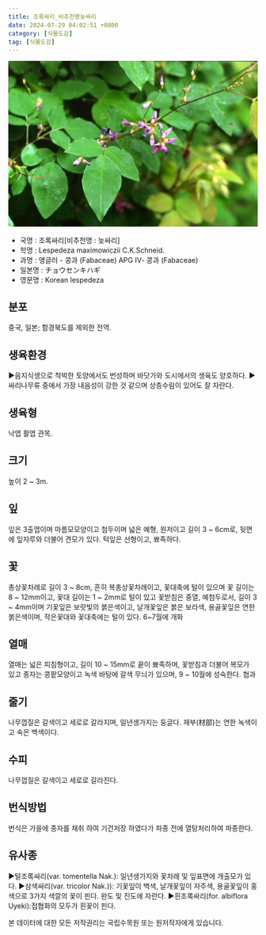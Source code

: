 ```yaml
---
title: 조록싸리_비추천명늦싸리
date: 2024-07-29 04:02:51 +0800
category: [식물도감]
tag: [식물도감]
---
```




![조록싸리[비추천명 : 늦싸리]](/assets/img/fileUpload/plants/basic/Leguminosae/Lespedeza/12308/1_th2.JPG)
- 국명 : 조록싸리[비추천명 : 늦싸리]
- 학명 : Lespedeza maximowiczii C.K.Schneid.
- 과명 : 앵글러 - 콩과 (Fabaceae) APG Ⅳ- 콩과 (Fabaceae)
- 일본명 : チョウセンキハギ
- 영문명 : Korean lespedeza


## 분포
중국, 일본; 함경북도를 제외한 전역.
## 생육환경
▶음지식생으로 척박한 토양에서도 번성하며 바닷가와 도시에서의 생육도 양호하다.
▶싸리나무류 중에서 가장 내음성이 강한 것 같으며 상층수림이 있어도 잘 자란다.
## 생육형
낙엽 활엽 관목. 
## 크기
높이 2 ~ 3m.
## 잎
잎은 3출엽이며 마름모모양이고 첨두이며 넓은 예형, 원저이고 길이 3 ~ 6cm로, 뒷면에 잎자루와 더불어 견모가 있다.  턱잎은 선형이고, 뾰족하다.
## 꽃
총상꽃차례로 길이 3 ~ 8cm, 흔히 복총상꽃차례이고, 꽃대축에 털이 있으며 꽃 길이는 8 ~ 12mm이고, 꽃대 길이는 1 ~ 2mm로 털이 있고 꽃받침은 중열, 예첨두로서, 길이 3 ~ 4mm이며 기꽃잎은 보랏빛의 붉은색이고, 날개꽃잎은 붉은 보라색, 용골꽃잎은 연한 붉은색이며, 작은꽃대와 꽃대축에는 털이 있다. 6~7월에 개화
## 열매
열매는 넓은 피침형이고, 길이 10 ~ 15mm로 끝이 뾰족하며, 꽃받침과 더불어 복모가 있고 종자는 콩팥모양이고 녹색 바탕에 갈색 무늬가 있으며, 9 ~ 10월에 성숙한다. 협과
## 줄기
나무껍질은 갈색이고 세로로 갈라지며, 일년생가지는 둥글다. 재부(材部)는 연한 녹색이고 속은 백색이다.
## 수피
나무껍질은 갈색이고 세로로 갈라진다.
## 번식방법
번식은 가을에 종자를 채취 하여 기건저장 하였다가 파종 전에 열탕처리하여 파종한다.
## 유사종
▶털조록싸리(var. tomentella Nak.): 일년생가지와 꽃차례 및 잎표면에 개출모가 있다.
▶삼색싸리(var. tricolor Nak.)): 기꽃잎이 백색, 날개꽃잎이 자주색, 용골꽃잎이 홍색으로 3가지 색깔의 꽃이 핀다.  완도 및 진도에 자란다. 
▶흰조록싸리(for. albiflora Uyeki):접협화의 모두가 흰꽃이 핀다.






본 데이터에 대한 모든 저작권리는 국립수목원 또는 원저작자에게 있습니다.
